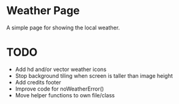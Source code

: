 # Weather Page
A simple page for showing the local weather.

# TODO
* Add hd and/or vector weather icons
* Stop background tiling when screen is taller than image height
* Add credits footer
* Improve code for noWeatherError()
* Move helper functions to own file/class